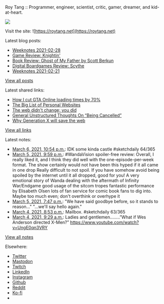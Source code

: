 Roy Tang :: Programmer, engineer, scientist, critic, gamer, dreamer, and kid-at-heart.

![](https://roytang.net/static/img/profile.jpg)

Visit the site: ![https://roytang.net](https://roytang.net)

Latest blog posts:

- [Weeknotes 2021-02-28](https://roytang.net/2021/02/weeknotes-2021-02-28/)
- [Game Review: Knightin&#x27;](https://roytang.net/2021/02/knightin/)
- [Book Review: Ghost of My Father by Scott Berkun](https://roytang.net/2021/02/ghost-of-my-father/)
- [Digital Boardgames Review: Scythe](https://roytang.net/2021/02/scythe/)
- [Weeknotes 2021-02-21](https://roytang.net/2021/02/weeknotes-2021-02-21/)

[View all posts](https://roytang.net/blog)

Latest shared links:

- [How I cut GTA Online loading times by 70%](https://roytang.net/2021/03/how-i-cut-gta-online-loading-times-by-70/)
- [The Big List of Personal Websites](https://roytang.net/2021/02/the-big-list-of-personal-websites/)
- [The web didn&#x27;t change; you did](https://roytang.net/2021/02/the-web-didnt-change-you-did/)
- [General Unstructured Thoughts On “Being Cancelled”](https://roytang.net/2021/02/general-unstructured-thoughts-on-being-cancelled/)
- [Why Generation X will save the web](https://roytang.net/2021/02/why-generation-x-will-save-the-web/)

[View all links](https://roytang.net/links)

Latest notes:

- [March 6, 2021, 10:54 p.m.](https://roytang.net/2021/03/1368213410534465537/): IDK some kinda castle #sketchdaily 64/365
- [March 5, 2021, 9:59 p.m.](https://roytang.net/2021/03/wandavision/): #WandaVision spoiler-free review: Overall, I really liked it, and I think they did well with the one-episode-per-week format. The show certainly would not have been this hyped if it all came in one drop Really difficult to not spoil. If you have somehow avoid being spoiled by the internet until it all dropped, good for you! A very emotional story of Wanda dealing with the aftermath of Infinity War/Endgame good usage of the sitcom tropes fantastic performance by Elisabeth Olsen lots of fan service for comic book fans to dig into. Maybe too much even; don&#x27;t overthink or overhype it
- [March 5, 2021, 7:47 p.m.](https://roytang.net/2021/03/1367804028604674052/): &quot;We have said goodbye before, so it stands to reason...&quot; &quot;...we&#x27;ll say hello again.&quot;
- [March 4, 2021, 8:53 p.m.](https://roytang.net/2021/03/1367458289546526726/): Mailbox. #sketchdaily 63/365
- [March 4, 2021, 9:29 a.m.](https://roytang.net/2021/03/1367286107361054724/): Ladies and gentlemen……..”What if Wes Anderson directed X-Men?” https://www.youtube.com/watch?v=UngE0qn3VRY

[View all notes](https://roytang.net/notes)

Elsewhere:

- [Twitter](https://twitter.com/roytang)
- [Mastodon](https://mastodon.technology/@roytang)
- [Twitch](https://twitch.tv/twitchyroy)
- [LinkedIn](https://www.linkedin.com/in/roytang)
- [Instagram](https://instagram.com/roytang0400)
- [Github](https://github.com/roytang)
- [Reddit](https://reddit.com/u/hungryroy)
- [Ko-fi](https://ko-fi.com/roytang)
- [](mailto:hello@roytang.net)
